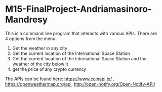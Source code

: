 # M15-FinalProject-Andriamasinoro-Mandresy
This is a command line program that interacts with various APIs. There are 4 options from the menu:

1. Get the weather in any city
2. Get the current location of the International Space Station
3. Get the current location of the International Space Station and the weather of the city below it
4. get the price of any crypto currency


The APIs can be found here: https://www.coinapi.io/ , https://openweathermap.org/api, http://open-notify.org/Open-Notify-API/
